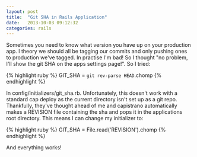 ```yaml
---
layout: post
title:  "Git SHA in Rails Application"
date:   2013-10-03 09:12:32
categories: rails
---
```


Sometimes you need to know what version you have up on your production app. I
theory we should all be tagging our commits and only pushing ones to production
we've tagged. In practise I'm bad! So I thought "no problem, I'll show the git
SHA on the apps settings page!". So I tried:

{% highlight ruby %}
GIT_SHA = `git rev-parse HEAD`.chomp
{% endhighlight %}

In config/initializers/git_sha.rb. Unfortunately, this doesn't work with a
standard cap deploy as the current directory isn't set up as a git repo.
Thankfully, they've thought ahead of me and capistrano automatically makes a
REVISION file containing the sha and pops it in the applications root directory.
This means I can change my initializer to:

{% highlight ruby %}
GIT_SHA = File.read('REVISION').chomp
{% endhighlight %}

And everything works!
